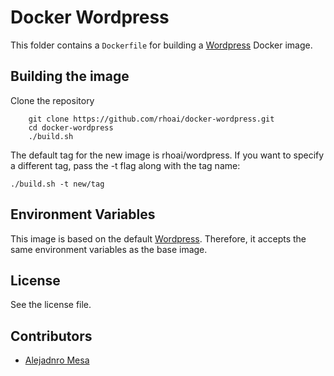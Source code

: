 # Docker Wordpress
This folder contains a `Dockerfile` for building a [Wordpress](https://wordpress.com/)
Docker image.

## Building the image

Clone the repository

        git clone https://github.com/rhoai/docker-wordpress.git
        cd docker-wordpress
        ./build.sh

The default tag for the new image is rhoai/wordpress. If you want to specify a
different tag, pass the -t flag along with the tag name:

    ./build.sh -t new/tag

## Environment Variables

This image is based on the default [Wordpress](https://hub.docker.com/_/wordpress/).
Therefore, it accepts the same environment variables as the base image.

## License
See the license file.

## Contributors

* [Alejadnro Mesa](https://github.com/alejom99)
